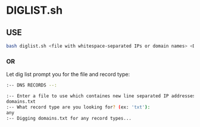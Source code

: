 # DIGLIST.sh

## USE
```bash
bash diglist.sh <file with whitespace-separated IPs or domain names> <DNS record type>`
```
### OR
Let dig list prompt you for the file and record type:
```bash
:-- DNS RECORDS --:

:-- Enter a file to use which containes new line separated IP addresses and/ or hostnames:
domains.txt
:-- What record type are you looking for? (ex: 'txt'):
any
:-- Digging domains.txt for any record types...
```
